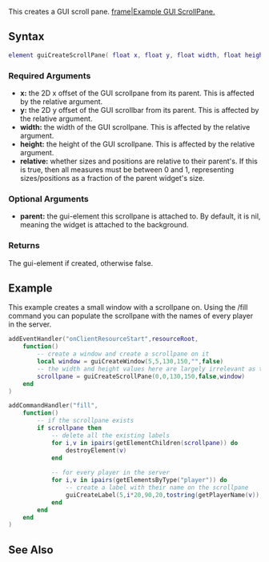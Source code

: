 This creates a GUI scroll pane. [frame|Example GUI ScrollPane.](/Image:gui-scrollpane.png.md "wikilink")

Syntax
------

``` lua
element guiCreateScrollPane( float x, float y, float width, float height, bool relative, [gui-element parent = nil])
```

### Required Arguments

-   **x:** the 2D x offset of the GUI scrollpane from its parent. This is affected by the relative argument.
-   **y:** the 2D y offset of the GUI scrollbar from its parent. This is affected by the relative argument.
-   **width:** the width of the GUI scrollpane. This is affected by the relative argument.
-   **height:** the height of the GUI scrollpane. This is affected by the relative argument.
-   **relative:** whether sizes and positions are relative to their parent's. If this is true, then all measures must be between 0 and 1, representing sizes/positions as a fraction of the parent widget's size.

### Optional Arguments

-   **parent:** the gui-element this scrollpane is attached to. By default, it is nil, meaning the widget is attached to the background.

### Returns

The gui-element if created, otherwise false.

Example
-------

This example creates a small window with a scrollpane on. Using the /fill command you can populate the scrollpane with the names of every player in the server.

``` lua
addEventHandler("onClientResourceStart",resourceRoot,
    function()
        -- create a window and create a scrollpane on it
        local window = guiCreateWindow(5,5,130,150,"",false)
        -- the width and height values here are largely irrelevant as the scrollpane will automatically resize when needed
        scrollpane = guiCreateScrollPane(0,0,130,150,false,window)
    end
)

addCommandHandler("fill",
    function()
        -- if the scrollpane exists
        if scrollpane then
            -- delete all the existing labels
            for i,v in ipairs(getElementChildren(scrollpane)) do
                destroyElement(v)
            end
        
            -- for every player in the server
            for i,v in ipairs(getElementsByType("player")) do
                -- create a label with their name on the scrollpane
                guiCreateLabel(5,i*20,90,20,tostring(getPlayerName(v)),false,scrollpane)
            end
        end
    end
)
```

See Also
--------
